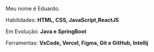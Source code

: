 <p align="left"> 
  Meu nome é Eduardo.
</p>

<p align="left">
  Habilidades: <strong>HTML, CSS, JavaScript,ReactJS</strong>
</p>
<p align="left">
  Em Evolução: <strong>Java e SpringBoot</strong>
</p>

<p align="left">
  Ferramentas: <strong>VsCode, Vercel, Figma, Git e GitHub, Intellij</strong> 
</p>


